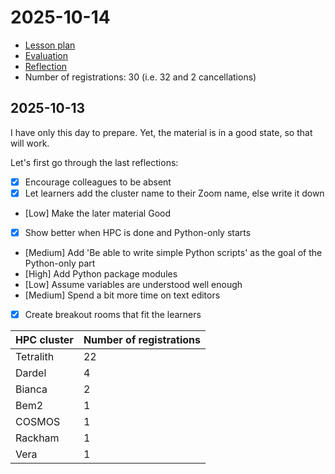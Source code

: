 # 2025-10-14

- [Lesson plan](../../lesson_plans/20251014/README.md)
- [Evaluation](../../evaluations/20251014/README.md)
- [Reflection](../../reflections/20251014/README.md)
- Number of registrations: 30 (i.e. 32 and 2 cancellations)

## 2025-10-13

I have only this day to prepare. Yet, the material is in a good
state, so that will work.

Let's first go through the last reflections:

- [x] Encourage colleagues to be absent
- [x] Let learners add the cluster name to their Zoom name, else write it down
- [Low] Make the later material Good
- [x] Show better when HPC is done and Python-only starts
- [Medium] Add 'Be able to write simple Python scripts'
  as the goal of the Python-only part
- [High] Add Python package modules
- [Low] Assume variables are understood well enough
- [Medium] Spend a bit more time on text editors
- [x] Create breakout rooms that fit the learners

HPC cluster|Number of registrations
-----------|-----------------------
Tetralith  |22
Dardel     |4
Bianca     |2
Bem2       |1
COSMOS     |1
Rackham    |1
Vera       |1

